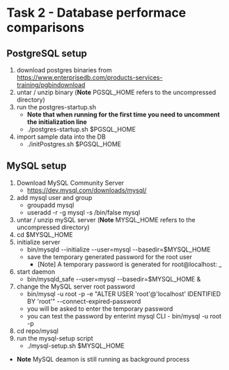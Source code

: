 
# Task 2 - Database performace comparisons

## PostgreSQL setup
1. download postgres binaries from https://www.enterprisedb.com/products-services-training/pgbindownload
1. untar / unzip binary (**Note** PGSQL_HOME refers to the uncompressed
   directory)
1. run the postgres-startup.sh
    * **Note that when running for the first time you need to uncomment the initialization line**
    * ./postgres-startup.sh $PGSQL_HOME
1. import sample data into the DB
    * ./initPostgres.sh $PGSQL_HOME

## MySQL setup
1. Download MySQL Community Server
    * https://dev.mysql.com/downloads/mysql/
1. add mysql user and group
    * groupadd mysql
    * useradd -r -g mysql -s /bin/false mysql
1. untar / unzip mySQL server (**Note** MYSQL_HOME refers to the uncompressed
   directory)
1. cd $MYSQL_HOME
1. initialize server
    * bin/mysqld --initialize --user=mysql --basedir=$MYSQL_HOME
    * save the temporary generated password for the root user
        * [Note] A temporary password is generated for root@localhost: _
1. start daemon
    * bin/mysqld_safe --user=mysql --basedir=$MYSQL_HOME &
1. change the MySQL server root password
    * bin/mysql -u root -p -e "ALTER USER 'root'@'localhost' IDENTIFIED BY 'root'" --connect-expired-password 
    * you will be asked to enter the temporary password
    * you can test the password by enterint mysql CLI - bin/mysql -u root -p
1. cd repo/mysql
1. run the mysql-setup script
    * ./mysql-setup.sh $MYSQL_HOME

* **Note** MySQL deamon is still running as background process



